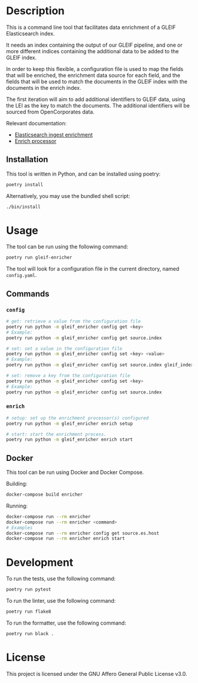 # Description

This is a command line tool that facilitates data enrichment of a GLEIF
Elasticsearch index.

It needs an index containing the output of our GLEIF pipeline, and one or more
different indices containing the additional data to be added to the GLEIF index.

In order to keep this flexible, a configuration file is used to map the fields
that will be enriched, the enrichment data source for each field, and the
fields that will be used to match the documents in the GLEIF index with the
documents in the enrich index.

The first iteration will aim to add additional identifiers to GLEIF data,
using the LEI as the key to match the documents. The additional identifiers
will be sourced from OpenCorporates data.

Relevant documentation:
- [Elasticsearch ingest enrichment](https://www.elastic.co/guide/en/elasticsearch/reference/current/ingest-enriching-data.html)
- [Enrich processor](https://www.elastic.co/guide/en/elasticsearch/reference/current/enrich-processor.html)

## Installation

This tool is written in Python, and can be installed using poetry:

```bash
poetry install
```

Alternatively, you may use the bundled shell script:

```bash
./bin/install
```

# Usage

The tool can be run using the following command:

```bash
poetry run gleif-enricher
```

The tool will look for a configuration file in the current directory, named
`config.yaml`.

## Commands

### `config`

```bash
# get: retrieve a value from the configuration file
poetry run python -m gleif_enricher config get <key>
# Example:
poetry run python -m gleif_enricher config get source.index

# set: set a value in the configuration file
poetry run python -m gleif_enricher config set <key> <value>
# Example:
poetry run python -m gleif_enricher config set source.index gleif_index_name

# set: remove a key from the configuration file
poetry run python -m gleif_enricher config set <key>
# Example:
poetry run python -m gleif_enricher config set source.index
```

### `enrich`


```bash
# setup: set up the enrichment processor(s) configured
poetry run python -m gleif_enricher enrich setup

# start: start the enrichment process.
poetry run python -m gleif_enricher enrich start
```

## Docker

This tool can be run using Docker and Docker Compose.

Building:

```bash
docker-compose build enricher
```

Running:
```bash
docker-compose run --rm enricher
docker-compose run --rm enricher <command>
# Examples
docker-compose run --rm enricher config get source.es.host
docker-compose run --rm enricher enrich start
```


# Development

To run the tests, use the following command:

```bash
poetry run pytest
```

To run the linter, use the following command:

```bash
poetry run flake8
```

To run the formatter, use the following command:

```bash
poetry run black .
```

# License

This project is licensed under the GNU Affero General Public License v3.0.